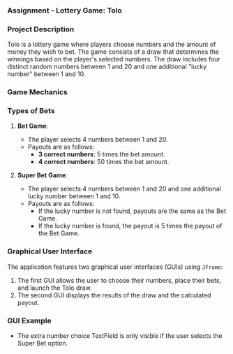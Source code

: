 ### Assignment - Lottery Game: Tolo

### Project Description

Tolo is a lottery game where players choose numbers and the amount of money they wish to bet. The game consists of a draw that determines the winnings based on the player's selected numbers. The draw includes four distinct random numbers between 1 and 20 and one additional "lucky number" between 1 and 10.

### Game Mechanics

### Types of Bets

1. **Bet Game**: 
   - The player selects 4 numbers between 1 and 20.
   - Payouts are as follows:
     - **3 correct numbers**: 5 times the bet amount.
     - **4 correct numbers**: 50 times the bet amount.

2. **Super Bet Game**: 
   - The player selects 4 numbers between 1 and 20 and one additional lucky number between 1 and 10.
   - Payouts are as follows:
     - If the lucky number is not found, payouts are the same as the Bet Game.
     - If the lucky number is found, the payout is 5 times the payout of the Bet Game.

### Graphical User Interface

The application features two graphical user interfaces (GUIs) using `JFrame`:
1. The first GUI allows the user to choose their numbers, place their bets, and launch the Tolo draw.
2. The second GUI displays the results of the draw and the calculated payout.

### GUI Example
- The extra number choice TextField is only visible if the user selects the Super Bet option.



